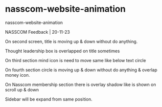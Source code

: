 # nasscom-website-animation
nasscom-website-animation

NASSCOM Feedback | 20-11-23

On second screen, title is moving up & down without do anything.

Thought leadership box is overlapped on title sometimes

On third section mind icon is need to move same like below text circle

On fourth section circle is moving up & down without do anything & overlap money icon.

On Nasscom membership  section there is overlay shadow like is shown on scroll up & down

Sidebar will be expand from same position.